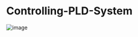 # Controlling-PLD-System

![image](https://user-images.githubusercontent.com/38874587/206389692-f113749d-ced4-49e7-8947-d0586e221bc8.png)
